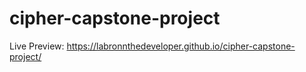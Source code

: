 # cipher-capstone-project
Live Preview: https://labronnthedeveloper.github.io/cipher-capstone-project/
